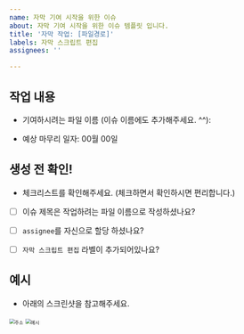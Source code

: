 ```yaml
---
name: 자막 기여 시작을 위한 이슈
about: 자막 기여 시작을 위한 이슈 템플릿 입니다.
title: '자막 작업: [파일경로]'
labels: 자막 스크립트 편집
assignees: ''

---
```


## 작업 내용

* 기여하시려는 파일 이름 (이슈 이름에도 추가해주세요. ^^):



* 예상 마무리 일자: 00월 00일



## 생성 전 확인!

* 체크리스트를 확인해주세요. (체크하면서 확인하시면 편리합니다.)

- [ ] 이슈 제목은 작업하려는 파일 이름으로 작성하셨나요?
- [ ]  `assignee`를 자신으로 할당 하셨나요?
- [ ]  `자막 스크립트 편집` 라벨이 추가되어있나요?



## 예시

* 아래의 스크린샷을 참고해주세요.

<img src="./script-in-repo.png" alt="주소" style="zoom:60%;" />

<img src="./example-complete.png" alt="예시" style="zoom:60%;" />